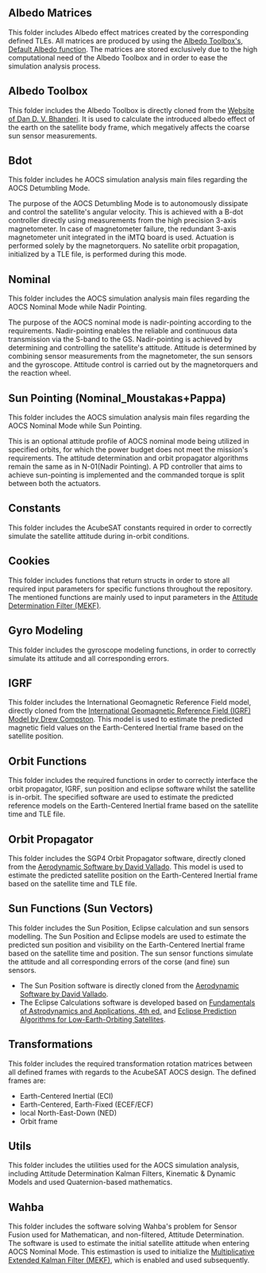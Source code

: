 ## Albedo Matrices
This folder includes Albedo effect matrices created by the corresponding defined TLEs. All matrices are produced by using the [Albedo Toolbox's](https://gitlab.com/acubesat/adcs/adcs-mekf/-/tree/GainTuning/src/AlbedoToolbox-1.0), [Default Albedo function](https://gitlab.com/acubesat/adcs/adcs-mekf/-/blob/GainTuning/src/AlbedoToolbox-1.0/albedo.m). The matrices are stored exclusively due to the high computational need of the Albedo Toolbox and in order to ease the simulation analysis process.

## Albedo Toolbox
This folder includes the Albedo Toolbox is directly cloned from the [Website of Dan D. V. Bhanderi](https://www.bhanderi.dk/downloads/). It is used to calculate the introduced albedo effect of the earth on the satellite body frame, which megatively affects the coarse sun sensor measurements.

## Bdot
This folder includes he AOCS simulation analysis main files regarding the AOCS Detumbling Mode.

The purpose of the AOCS Detumbling Mode is to autonomously dissipate and control the satellite's angular velocity. This is achieved with a B-dot controller directly using measurements from the high precision 3-axis magnetometer. In case of magnetometer failure, the redundant 3-axis magnetometer unit integrated in the iMTQ board is used. Actuation is performed solely by the magnetorquers. No satellite orbit propagation, initialized by a TLE file, is performed during this mode.

## Nominal
This folder includes the AOCS simulation analysis main files regarding the AOCS Nominal Mode while Nadir Pointing.

The purpose of the AOCS nominal mode is nadir-pointing according to the requirements. Nadir-pointing enables the reliable and continuous data transmission via the S-band to the GS. Nadir-pointing is achieved by determining and controlling the satellite's attitude. Attitude is determined by combining sensor measurements from the magnetometer, the sun sensors and the gyroscope. Attitude control is carried out by the magnetorquers and the reaction wheel.

## Sun Pointing (Nominal_Moustakas+Pappa)
This folder includes the AOCS simulation analysis main files regarding the AOCS Nominal Mode while Sun Pointing.

This is an optional attitude profile of AOCS nominal mode being utilized in specified orbits, for which the power budget does not meet the mission's requirements. The attitude determination and orbit propagator algorithms remain the same as in N-01(Nadir Pointing). A PD controller that aims to achieve sun-pointing is implemented and the commanded torque is split between both the actuators.

## Constants
This folder includes the AcubeSAT constants required in order to correctly simulate the satellite attitude during in-orbit conditions.

## Cookies
This folder includes functions that return structs in order to store all required input parameters for specific functions throughout the repository. The mentioned functions are mainly used to input parameters in the [Attitude Determination Filter (MEKF)](https://gitlab.com/acubesat/adcs/adcs-mekf/-/tree/GainTuning/src/utils/kf_lib).

## Gyro Modeling
This folder includes the gyroscope modeling functions, in order to correctly simulate its attitude and all corresponding errors.

## IGRF
This folder includes the International Geomagnetic Reference Field model, directly cloned from the [International Geomagnetic Reference Field (IGRF) Model by Drew Compston](https://www.mathworks.com/matlabcentral/fileexchange/34388-international-geomagnetic-reference-field-igrf-model). This model is used to estimate the predicted magnetic field values on the Earth-Centered Inertial frame based on the satellite position.

## Orbit Functions
This folder includes the required functions in order to correctly interface the orbit propagator, IGRF, sun position and eclipse software whilst the satellite is in-orbit. The specified software are used to estimate the predicted reference models on the Earth-Centered Inertial frame based on the satellite time and TLE file.

## Orbit Propagator
This folder includes the SGP4 Orbit Propagator software, directly cloned from the [Aerodynamic Software by David Vallado](https://celestrak.com/software/vallado-sw.php). This model is used to estimate the predicted satellite position on the Earth-Centered Inertial frame based on the satellite time and TLE file.

## Sun Functions (Sun Vectors)
This folder includes the Sun Position, Eclipse calculation and sun sensors modelling. The Sun Position and Eclipse models are used to estimate the predicted sun position and visibility on the Earth-Centered Inertial frame based on the satellite time and position. The sun sensor functions simulate the attitude and all corresponding errors of the corse (and fine) sun sensors.
+ The Sun Position software is directly cloned from the [Aerodynamic Software by David Vallado](https://celestrak.com/software/vallado-sw.php).
+ The Eclipse Calculations software is developed based on [Fundamentals of Astrodynamics and Applications, 4th ed.](http://libgen.rs/book/index.php?md5=2EE909BE4133AF468EAD7E83B030B80D) and [Eclipse Prediction Algorithms for Low-Earth-Orbiting Satellites](https://ieeexplore.ieee.org/document/7967707).

## Transformations
This folder includes the required transformation rotation matrices between all defined frames with regards to the AcubeSAT AOCS design. The defined frames are:
+ Earth-Centered Inertial (ECI)
+ Earth-Centered, Earth-Fixed (ECEF/ECF)
+ local North-East-Down (NED)
+ Orbit frame

## Utils
This folder includes the utilities used for the AOCS simulation analysis, including Attitude Determination Kalman Filters, Kinematic & Dynamic Models and used Quaternion-based mathematics.

## Wahba
This folder includes the software solving Wahba's problem for Sensor Fusion used for Mathematican, and non-filtered, Attitude Determination. The software is used to estimate the initial satellite attitude when entering AOCS Nominal Mode. This estimastion is used to initialize the [Multiplicative Extended Kalman Filter (MEKF)](https://gitlab.com/acubesat/adcs/adcs-mekf/-/tree/GainTuning/src/utils/kf_lib/%40EKF), which is enabled and used subsequently.
